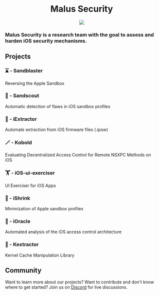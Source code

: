 <h1 align = "center"> Malus Security </h1>

<p align = "center">
	<a href = "https://bit.ly/MalusSecDiscord">
		<img src = "https://img.shields.io/discord/926745209721733180?label=discord"/>
	</a>
</p>

### Malus Security is a research team with the goal to assess and harden iOS security mechanisms. 

## Projects

### ⌛ - Sandblaster

Reversing the Apple Sandbox

### 🔭 - Sandscout

Automatic detection of flaws in iOS sandbox profiles

### 🧲 - iExtractor

Automate extraction from iOS firmware files (.ipsw)

### 🪄 - Kobold

Evaluating Decentralized Access Control for Remote NSXPC Methods on iOS

### 🏋️ - iOS-ui-exerciser

UI Exerciser for iOS Apps

### 🔻 - iShrink

Minimization of Apple sandbox profiles

### 🔮 - iOracle

Automated analysis of the iOS access control architecture

### 🔧 - Kextractor

Kernel Cache Manipulation Library

## Community

Want to learn more about our projects? Want to contribute and don't know where to get started? Join us on [Discord](https://discord.gg/m3gjuyHYw9) for live discussions.
